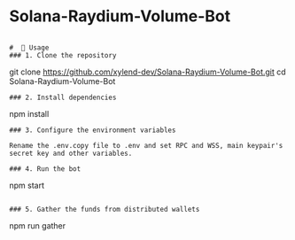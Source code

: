 
# Solana-Raydium-Volume-Bot

```

#  🚀 Usage
### 1. Clone the repository
```
git clone https://github.com/xylend-dev/Solana-Raydium-Volume-Bot.git
cd Solana-Raydium-Volume-Bot
```
### 2. Install dependencies
```
npm install
```
### 3. Configure the environment variables

Rename the .env.copy file to .env and set RPC and WSS, main keypair's secret key and other variables.

### 4. Run the bot

```
npm start
```

### 5. Gather the funds from distributed wallets

```
npm run gather
```
